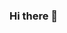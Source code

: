 ### Hi there 👋

<!--
**GenesisPEstrada/GenesisPEstrada** is a ✨ _special_ ✨ repository because its `README.md` (this file) appears on your GitHub profile.

- 🔭 I’m currently working on ... Cyber Sercurity or Networking pathway
- 🌱 I’m currently learning ... HTML
- 👯 I’m looking to collaborate on ... Future projects
- 🤔 I’m looking for help with ... Learning more HTML
- 💬 Ask me about ... anything and if i dont know we can find the answer together
- 📫 How to reach me: ... estradagenesis527@gmail.com
- 😄 Pronouns: ... She/her/hers
- ⚡ Fun fact: ... I love to paint and am painting my whole wall with paintings
-->
